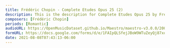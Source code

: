 ```yaml
---
title: Frédéric Chopin - Complete Etudes Opus 25 (2)
description: This is the description for Complete Etudes Opus 25 by Frédéric Chopin
composers: [Frédéric Chopin]
periods: [Romantic]
audioURL: https://OpenMusicDataset.github.io/Maestro/maestro-v3.0.0/2004/MIDI-Unprocessed_SMF_17_R1_2004_04_ORIG_MID--AUDIO_17_R1_2004_11_Track11_wav.midi
formURL: https://docs.google.com/forms/d/e/1FAIpQLSfejJBoW9WTuZeyQj87xoAakth5rr9VQHpAUYn72-qsis2OMA/viewform
date: 2021-08-08T07:43:13-06:00
---
```

